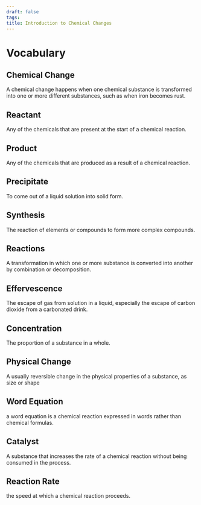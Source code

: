 ```yaml
---
draft: false
tags:
title: Introduction to Chemical Changes
---
```

# Vocabulary

## Chemical Change

A chemical change happens when one chemical substance is transformed into one or more different substances, such as when iron becomes rust.

## Reactant

Any of the chemicals that are present at the start of a chemical reaction.

## Product

Any of the chemicals that are produced as a result of a chemical reaction.

## Precipitate

To come out of a liquid solution into solid form.

## Synthesis

The reaction of elements or compounds to form more complex compounds.

## Reactions

A transformation in which one or more substance is converted into another by combination or decomposition.

## Effervescence

The escape of gas from solution in a liquid, especially the escape of carbon dioxide from a carbonated drink.

## Concentration

The proportion of a substance in a whole.

## Physical Change

A usually reversible change in the physical properties of a substance, as size or shape

## Word Equation

a word equation is a chemical reaction expressed in words rather than chemical formulas.

## Catalyst

A substance that increases the rate of a chemical reaction without being consumed in the process.

## Reaction Rate

the speed at which a chemical reaction proceeds.
